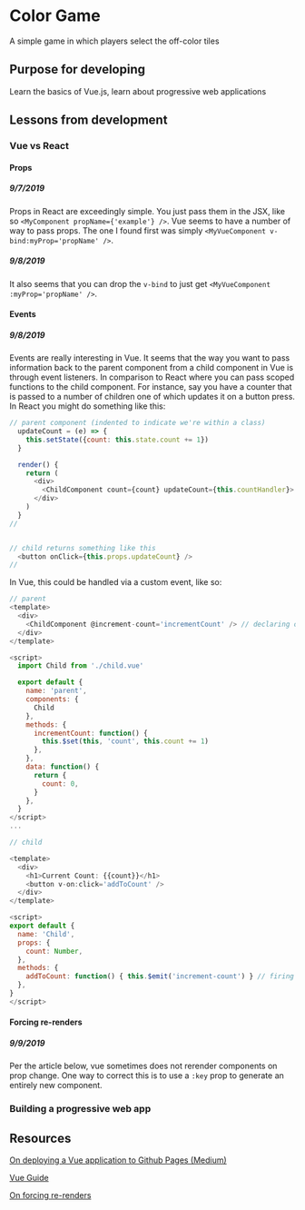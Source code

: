 # Color Game
A simple game in which players select the off-color tiles

## Purpose for developing
Learn the basics of Vue.js, learn about progressive web applications


## Lessons from development
### Vue vs React
#### Props
##### 9/7/2019
Props in React are exceedingly simple.  You just pass them in the JSX, like so ```<MyComponent propName={'example'} />```.  Vue seems to have a number of way to pass props.  The one I found first was simply ```<MyVueComponent v-bind:myProp='propName' />```.

##### 9/8/2019
It also seems that you can drop the ```v-bind``` to just get ```<MyVueComponent :myProp='propName' />```.

#### Events
##### 9/8/2019
Events are really interesting in Vue.  It seems that the way you want to pass information back to the parent component from a child component in Vue is through event listeners.  In comparison to React where you can pass scoped functions to the child component.  For instance, say you have a counter that is passed to a number of children one of which updates it on a button press.  In React you might do something like this:

``` js
// parent component (indented to indicate we're within a class)
  updateCount = (e) => {
    this.setState({count: this.state.count += 1})
  }

  render() {
    return (
      <div>
        <ChildComponent count={count} updateCount={this.countHandler}>
      </div>
    )
  }
//


// child returns something like this
  <button onClick={this.props.updateCount} />
//

```

In Vue, this could be handled via a custom event, like so:
``` js
// parent
<template>
  <div>
    <ChildComponent @increment-count='incrementCount' /> // declaring our event and listening
  </div>
</template>

<script>
  import Child from './child.vue'

  export default {
    name: 'parent',
    components: {
      Child
    },
    methods: {
      incrementCount: function() {
        this.$set(this, 'count', this.count += 1)
      },
    },
    data: function() {
      return {
        count: 0,
      }
    },
  }
</script>
...

// child

<template>
  <div>
    <h1>Current Count: {{count}}</h1>
    <button v-on:click='addToCount' />
  </div>
</template>

<script>
export default {
  name: 'Child',
  props: {
    count: Number,
  },
  methods: {
    addToCount: function() { this.$emit('increment-count') } // firing our event
  },
}
</script>

```

#### Forcing re-renders
##### 9/9/2019
Per the article below, vue sometimes does not rerender components on prop change.  One way to correct this is to use a ```:key``` prop to generate an entirely new component.

### Building a progressive web app



## Resources
[On deploying a Vue application to Github Pages (Medium)](https://medium.com/@Roli_Dori/deploy-vue-cli-3-project-to-github-pages-ebeda0705fbd)

[Vue Guide](https://vuejs.org/v2/guide/)

[On forcing re-renders](https://michaelnthiessen.com/force-re-render/)